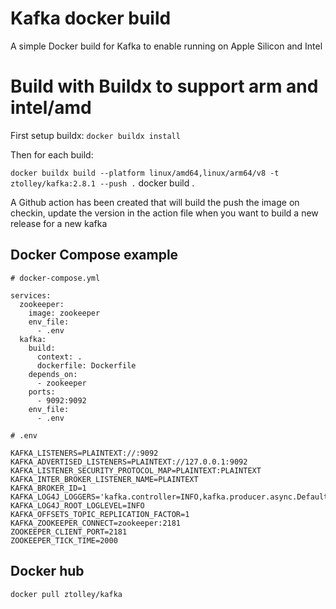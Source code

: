 # Kafka docker build

A simple Docker build for Kafka to enable running on Apple Silicon and Intel

# Build with Buildx to support arm and intel/amd

First setup buildx:
`docker buildx install`

Then for each build:

`docker buildx build --platform linux/amd64,linux/arm64/v8 -t ztolley/kafka:2.8.1 --push .`
docker build .

A Github action has been created that will build the push the image on checkin, update the version in the action file when you want to build a new release for a new kafka

## Docker Compose example

```
# docker-compose.yml

services:
  zookeeper:
    image: zookeeper
    env_file:
      - .env
  kafka:
    build:
      context: .
      dockerfile: Dockerfile
    depends_on:
      - zookeeper
    ports:
      - 9092:9092
    env_file:
      - .env

```

```
# .env

KAFKA_LISTENERS=PLAINTEXT://:9092
KAFKA_ADVERTISED_LISTENERS=PLAINTEXT://127.0.0.1:9092
KAFKA_LISTENER_SECURITY_PROTOCOL_MAP=PLAINTEXT:PLAINTEXT
KAFKA_INTER_BROKER_LISTENER_NAME=PLAINTEXT
KAFKA_BROKER_ID=1
KAFKA_LOG4J_LOGGERS='kafka.controller=INFO,kafka.producer.async.DefaultEventHandler=INFO,state.change.logger=INFO'
KAFKA_LOG4J_ROOT_LOGLEVEL=INFO
KAFKA_OFFSETS_TOPIC_REPLICATION_FACTOR=1
KAFKA_ZOOKEEPER_CONNECT=zookeeper:2181
ZOOKEEPER_CLIENT_PORT=2181
ZOOKEEPER_TICK_TIME=2000
```

## Docker hub

`docker pull ztolley/kafka`
